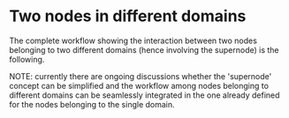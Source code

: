 #  Two nodes in different domains

The complete workflow showing the interaction between two nodes belonging to two different domains (hence involving the supernode) is the following.

NOTE: currently there are ongoing discussions whether the 'supernode' concept can be simplified and the workflow among nodes belonging to different domains can be seamlessly integrated in the one already defined for the nodes belonging to the single domain. 
